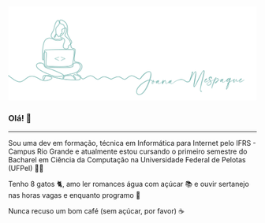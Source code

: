 ![capa github](https://github.com/joanamespaque/joanamesapque/blob/main/images/header.png)  


### Olá! :call_me_hand:

---

Sou uma dev em formação, técnica em Informática para Internet pelo IFRS - Campus Rio Grande e atualmente estou cursando o primeiro semestre do Bacharel em Ciência da Computação na Universidade Federal de Pelotas (UFPel) :woman_student:	

Tenho 8 gatos :cat2:, amo ler romances água com açúcar :books: e ouvir sertanejo nas horas vagas e enquanto programo :cowboy_hat_face:

Nunca recuso um bom café (sem açúcar, por favor) :coffee:	

